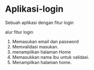 # Aplikasi-login
Sebuah aplikasi dengan fitur login

alur fitur login
1. Memasukan email dan password
2. Memvalidasi masukan.
3. menampilkan halaman Home
4. Memasukkan nama ibu untuk validasi.
5. Menampilkan halaman home.
